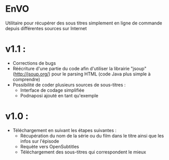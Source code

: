 EnVO
====

Utilitaire pour récupérer des sous titres simplement en ligne de commande depuis différentes sources sur Internet

v1.1 :
======

 - Corrections de bugs
 - Réécriture d'une partie du code afin d'utiliser la librairie "jsoup" (http://jsoup.org/) pour le parsing HTML (code Java plus simple à comprendre)
 - Possibilité de coder plusieurs sources de sous-titres :
    * Interface de codage simplifiée
    * Podnaposi ajouté en tant qu'exemple


v1.0 :
======

 - Téléchargement en suivant les étapes suivantes :
    * Récupération du nom de la série ou du film dans le titre ainsi que les infos sur l'épisode
    * Requète vers OpenSubtitles
    * Téléchargement des sous-titres qui correspondent le mieux
